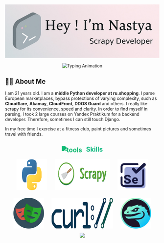 <p align="center">
  <img src="./github-header-image.png" alt="Header">
</p>

<p align="center">
  <img src="https://readme-typing-svg.demolab.com?font=Quicksand&pause=1000&color=888888&center=true&vCenter=true&width=500&lines=Python+Developer;Scrapy+Developer;Parsing+Expert" alt="Typing Animation" />
</p>

## 👨‍💻 About Me

I am 21 years old. I am a **middle Python developer at ru.shopping**. I parse European marketplaces, bypass protections of varying complexity, such as **Cloudflare**, **Akamay**, **CloudFront**, **DDOS Guard** and others. I really like scrapy for its convenience, speed and clarity. In order to find myself in parsing, I took 2 large courses on Yandex Praktikum for a backend developer. Therefore, sometimes I can still touch Django.

In my free time I exercise at a fitness club, paint pictures and sometimes travel with friends.

<h2 align="center" style="color: #10B981;">
  <img src="https://cdn-icons-png.flaticon.com/512/126/126472.png" alt="tools" width="28" height="28" style="vertical-align: middle; margin-right: 8px; filter: invert(49%) sepia(96%) saturate(726%) hue-rotate(112deg) brightness(90%) contrast(88%);">
  Skills
</h2>

<p align="center" style="display: flex; justify-content: center; gap: 25px; flex-wrap: wrap;">
  <img src="./python.png" alt="Python" width="100" height="100"/>
  <img src="./scrapy1.png" alt="Scrapy" width="180" height="100"/>
  <img src="./selenium.png" alt="Selenium" width="100" height="100"/>
  <img src="./playwright" alt="Playwright" width="100" height="100"/>
  <img src="./curl.png" alt="Curl" width="200" height="100"/>
  <img src="./camoufox.jpeg" alt="Camoufox" width="100" height="100"/>
</p>

<p align="center">
  <img src="https://capsule-render.vercel.app/api?type=waving&height=100&section=footer&color=FFB6C1,AAAAAA" />
</p>
